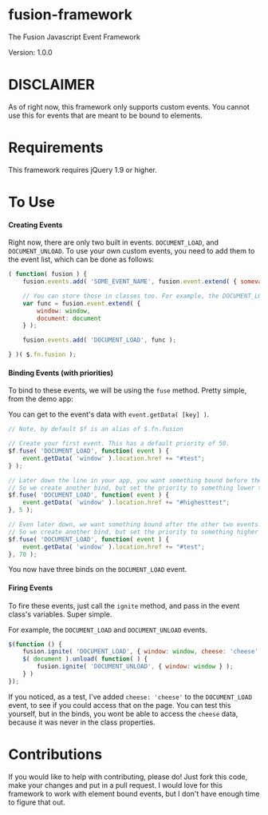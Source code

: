 fusion-framework
================

The Fusion Javascript Event Framework

Version: 1.0.0


DISCLAIMER
==========

As of right now, this framework only supports custom events.
You cannot use this for events that are meant to be bound to elements.


Requirements
============

This framework requires jQuery 1.9 or higher.

To Use
======


#### Creating Events

Right now, there are only two built in events. `DOCUMENT_LOAD`, and `DOCUMENT_UNLOAD`.
To use your own custom events, you need to add them to the event list, which can be done as follows:

```js
( function( fusion ) {
    fusion.events.add( 'SOME_EVENT_NAME', fusion.event.extend( { somevar: null } ) );

    // You can store those in classes too. For example, the DOCUMENT_LOAD stuff
    var func = fusion.event.extend( {
		window: window,
		document: document
    } );

    fusion.events.add( 'DOCUMENT_LOAD', func );

} )( $.fn.fusion );
```


#### Binding Events (with priorities)

To bind to these events, we will be using the `fuse` method. Pretty simple, from the demo app:

You can get to the event's data with `event.getData( [key] )`.

```js
// Note, by default $f is an alias of $.fn.fusion

// Create your first event. This has a default priority of 50.
$f.fuse( 'DOCUMENT_LOAD', function( event ) {
    event.getData( 'window' ).location.href += "#test";
} );

// Later down the line in your app, you want something bound before the above.
// So we create another bind, but set the priority to something lower than 50 (5 here).
$f.fuse( 'DOCUMENT_LOAD', function( event ) {
    event.getData( 'window' ).location.href += "#highesttest";
}, 5 );

// Even later down, we want something bound after the other two events.
// So we create another bind, but set the priority to something higher than 50 (70 here).
$f.fuse( 'DOCUMENT_LOAD', function( event ) {
    event.getData( 'window' ).location.href += "#test";
}, 70 );
```

You now have three binds on the `DOCUMENT_LOAD` event.



#### Firing Events

To fire these events, just call the `ignite` method, and pass in the event class's variables. Super simple.

For example, the `DOCUMENT_LOAD` and `DOCUMENT_UNLOAD` events.

```js
$(function () {
    fusion.ignite( 'DOCUMENT_LOAD', { window: window, cheese: 'cheese' } );
    $( document ).unload( function( ) {
        fusion.ignite( 'DOCUMENT_UNLOAD', { window: window } );
    } )
});
```

If you noticed, as a test, I've added `cheese: 'cheese'` to the `DOCUMENT_LOAD` event, to see if you could access that on the page.
You can test this yourself, but in the binds, you wont be able to access the `cheese` data, because it was never in the class properties.


Contributions
=============

If you would like to help with contributing, please do! Just fork this code, make your changes and put in a pull request.
I would love for this framework to work with element bound events, but I don't have enough time to figure that out.
